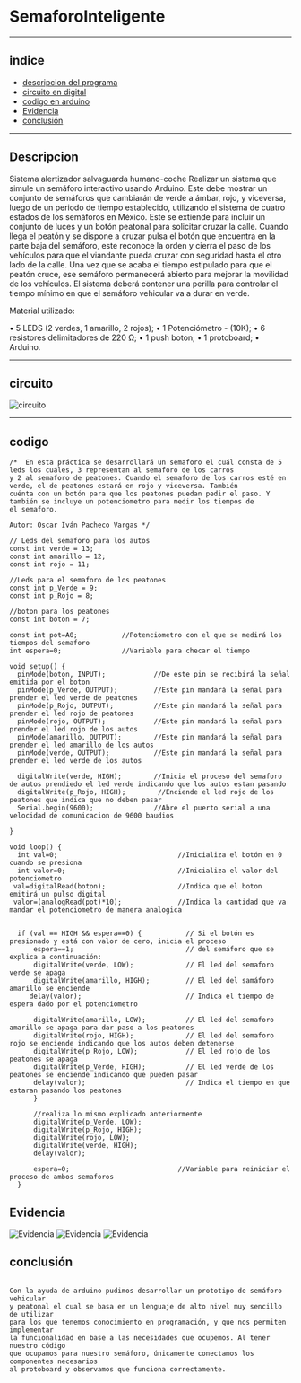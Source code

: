 # SemaforoInteligente
***
## indice 
+ [descripcion del programa](#descripcion)
+ [circuito en digital](#circuito)    
+ [codigo en arduino](#codigo)
+ [Evidencia](#Evidencia)
+ [conclusión](#conclusión)
***
## Descripcion   
Sistema alertizador salvaguarda humano-coche
Realizar un sistema que simule un semáforo interactivo usando Arduino. Este debe mostrar un conjunto de semáforos que cambiarán de verde a ámbar, rojo, y viceversa, luego de un periodo de tiempo establecido, utilizando el sistema de cuatro estados de los semáforos en México. Este se extiende para incluir un conjunto de luces y un botón peatonal para solicitar cruzar la calle. Cuando llega el peatón y se dispone a cruzar pulsa el botón que encuentra en la parte baja del semáforo, este reconoce la orden y cierra el paso de los vehículos para que el viandante pueda cruzar con seguridad hasta el otro lado de la calle. Una vez que se acaba el tiempo estipulado para que el peatón cruce, ese semáforo permanecerá abierto para mejorar la movilidad de los vehículos. El sistema deberá contener una perilla para controlar el tiempo mínimo en que el semáforo vehicular va a durar en verde.

Material utilizado:

•	5 LEDS (2 verdes, 1 amarillo, 2 rojos);
•	1 Potenciómetro - (10K);
•	6 resistores delimitadores de 220 Ω;
•	1 push boton;
•	1 protoboard;
•	Arduino.

***
## circuito 
![circuito](/Diagrama.png)
***
## codigo 
~~~
/*  En esta práctica se desarrollará un semaforo el cuál consta de 5 leds los cuáles, 3 representan al semaforo de los carros
y 2 al semaforo de peatones. Cuando el semaforo de los carros esté en verde, el de peatones estará en rojo y viceversa. También
cuénta con un botón para que los peatones puedan pedir el paso. Y también se incluye un potenciometro para medir los tiempos de 
el semaforo.
 
Autor: Oscar Iván Pacheco Vargas */
 
// Leds del semaforo para los autos
const int verde = 13;       
const int amarillo = 12;       
const int rojo = 11;        

//Leds para el semaforo de los peatones
const int p_Verde = 9;       
const int p_Rojo = 8;        

//boton para los peatones
const int boton = 7; 
       
const int pot=A0;           //Potenciometro con el que se medirá los tiempos del semaforo
int espera=0;               //Variable para checar el tiempo 

void setup() {                      
  pinMode(boton, INPUT);            //De este pin se recibirá la señal emitida por el boton
  pinMode(p_Verde, OUTPUT);         //Este pin mandará la señal para prender el led verde de peatones
  pinMode(p_Rojo, OUTPUT);          //Este pin mandará la señal para prender el led rojo de peatones
  pinMode(rojo, OUTPUT);            //Este pin mandará la señal para prender el led rojo de los autos
  pinMode(amarillo, OUTPUT);        //Este pin mandará la señal para prender el led amarillo de los autos
  pinMode(verde, OUTPUT);           //Este pin mandará la señal para prender el led verde de los autos
  
  digitalWrite(verde, HIGH);        //Inicia el proceso del semaforo de autos prendiedo el led verde indicando que los autos estan pasando
  digitalWrite(p_Rojo, HIGH);        //Enciende el led rojo de los peatones que indica que no deben pasar 
  Serial.begin(9600);               //Abre el puerto serial a una velocidad de comunicacion de 9600 baudios

}

void loop() {
  int val=0;                              //Inicializa el botón en 0 cuando se presiona 
  int valor=0;                            //Inicializa el valor del potenciometro
 val=digitalRead(boton);                  //Indica que el boton emitirá un pulso digital
 valor=(analogRead(pot)*10);              //Indica la cantidad que va mandar el potenciometro de manera analogica

 
  if (val == HIGH && espera==0) {           // Si el botón es presionado y está con valor de cero, inicia el proceso
      espera==1;                            // del semáforo que se explica a continuación:
      digitalWrite(verde, LOW);             // El led del semaforo verde se apaga
      digitalWrite(amarillo, HIGH);         // El led del samáforo amarillo se enciende
     delay(valor);                          // Indica el tiempo de espera dado por el potenciometro

      digitalWrite(amarillo, LOW);          // El led del semaforo amarillo se apaga para dar paso a los peatones
      digitalWrite(rojo, HIGH);             // El led del semaforo rojo se enciende indicando que los autos deben detenerse
      digitalWrite(p_Rojo, LOW);            // El led rojo de los peatones se apaga
      digitalWrite(p_Verde, HIGH);          // El led verde de los peatones se enciende indicando que pueden pasar
      delay(valor);                         // Indica el tiempo en que estaran pasando los peatones 
      }

      //realiza lo mismo explicado anteriormente 
      digitalWrite(p_Verde, LOW);        
      digitalWrite(p_Rojo, HIGH);         
      digitalWrite(rojo, LOW);          
      digitalWrite(verde, HIGH);        
      delay(valor);                
          
      espera=0;                           //Variable para reiniciar el proceso de ambos semaforos
  }

~~~

## Evidencia

![Evidencia](/Img1.jpg)
![Evidencia](/Img2.jpg)
![Evidencia](/Img3.jpg)



## conclusión
~~~

Con la ayuda de arduino pudimos desarrollar un prototipo de semáforo vehicular 
y peatonal el cual se basa en un lenguaje de alto nivel muy sencillo de utilizar 
para los que tenemos conocimiento en programación, y que nos permiten implementar 
la funcionalidad en base a las necesidades que ocupemos. Al tener nuestro código 
que ocupamos para nuestro semáforo, únicamente conectamos los componentes necesarios 
al protoboard y observamos que funciona correctamente.  

~~~
